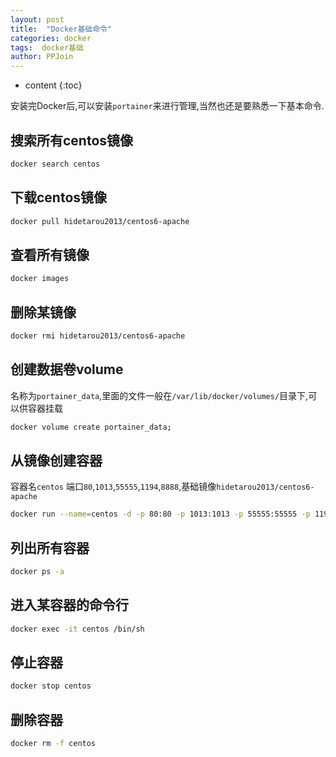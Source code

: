 ```yaml
---
layout: post
title:  "Docker基础命令"
categories: docker
tags:  docker基础
author: PPJoin
---
```


* content
{:toc}

安装完Docker后,可以安装`portainer`来进行管理,当然也还是要熟悉一下基本命令.

## 搜索所有centos镜像
```bash
docker search centos
```
## 下载centos镜像
```bash
docker pull hidetarou2013/centos6-apache
```
## 查看所有镜像
```bash
docker images
```




## 删除某镜像
```bash
docker rmi hidetarou2013/centos6-apache
```
## 创建数据卷volume
名称为`portainer_data`,里面的文件一般在`/var/lib/docker/volumes/`目录下,可以供容器挂载
```bash
docker volume create portainer_data;
```
## 从镜像创建容器
容器名`centos` 端口`80`,`1013`,`55555`,`1194`,`8888`,基础镜像`hidetarou2013/centos6-apache`
```bash
docker run --name=centos -d -p 80:80 -p 1013:1013 -p 55555:55555 -p 1194:1194 -p 8888:8888 hidetarou2013/centos6-apache
```
## 列出所有容器
```bash
docker ps -a
```
## 进入某容器的命令行
```bash
docker exec -it centos /bin/sh
```
## 停止容器
```bash
docker stop centos
```
## 删除容器
```bash
docker rm -f centos
```
